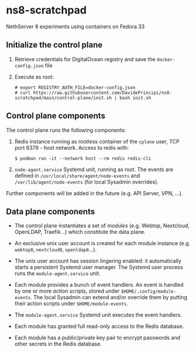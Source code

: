 # ns8-scratchpad

NethServer 8 experiments using containers on Fedora 33

## Initialize the control plane

1. Retrieve credentials for DigitalOcean registry and save the `docker-config.json` file

2. Execute as root:

       # export REGISTRY_AUTH_FILE=docker-config.json
       # curl https://raw.githubusercontent.com/DavidePrincipi/ns8-scratchpad/main/control-plane/init.sh | bash init.sh

## Control plane components

The control plane runs the following components:

1. Redis instance running as rootless container of the `cplane` user, TCP port 6379 - host network. Access to redis with:

       $ podman run -it --network host --rm redis redis-cli

2. `node-agent.service` Systemd unit, running as root. The events are defined in `/usr/local/share/agent/node-events` and `/var/lib/agent/node-events` (for local Sysadmin overrides).

Further components will be added in the future (e.g. API Server, VPN, ...).


## Data plane components

- The control plane instantiates a set of *modules* (e.g. Webtop, Nextcloud, OpenLDAP, Traefik...) which constitute
  the data plane.

- An exclusive unix user account is created for each module instance (e.g. `webtop0`, `nextcloud0`, `openldap0`...).

- The unix user account has session lingering enabled: 
  it automatically starts a persistent Systemd user manager.
  The Systemd user process runs the `module-agent.service` unit.

- Each module provides a bunch of event handlers. An event is handled by one or more *action* scripts, stored under `$HOME/.config/module-events`. The local Sysadmin can extend and/or override them by putting their action scripts under `$HOME/module-events`.

- The `module-agent.service` Systemd unit executes the event handlers.

- Each module has granted full read-only access to the Redis database.

- Each module has a public/private key pair to encrypt passwords and other secrets in the Redis database.